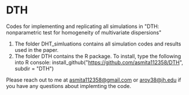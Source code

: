 # DTH
Codes for implementing and replicating all simulations in "DTH:  nonparametric test for homogeneity of multivariate dispersions"

1. The folder DHT_simluations contains all simulation codes and results used in the paper.
2. The folder DTH contains the R package. To install, type the following into R console: install_github("https://github.com/asmita112358/DTH", subdir = "DTH")


Please reach out to me at asmita112358@gmail.com or aroy38@jh.edu if you have any questions about implemting the code.
